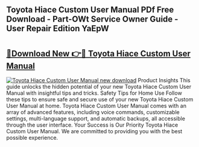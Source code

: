 ## Toyota Hiace Custom User Manual PDf Free Download - Part-OWt Service Owner Guide - User Repair Edition YaEpW

# <h2><a href="http://bc47757.oget.top/?id=Toyota+Hiace+Custom+User+Manual">🔗Download New 👉🔴 Toyota Hiace Custom User Manual</a></h2>

[![Toyota Hiace Custom User Manual new download](https://i.imgur.com/5g1atiW.png)](http://bc47757.oget.top/?id=Toyota+Hiace+Custom+User+Manual)
Product Insights This guide unlocks the hidden potential of your new Toyota Hiace Custom User Manual with insightful tips and tricks. Safety Tips for Home Use Follow these tips to ensure safe and secure use of your new Toyota Hiace Custom User Manual at home. Toyota Hiace Custom User Manual comes with an array of advanced features, including voice commands, customizable settings, multi-language support, and automatic backups, all accessible through the user interface. Your Success is Our Priority Toyota Hiace Custom User Manual. We are committed to providing you with the best possible experience.
